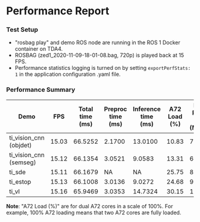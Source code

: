 Performance Report
==================
### Test Setup
* "rosbag play" and demo ROS node are running in the ROS 1 Docker container on TDA4.
* ROSBAG (zed1_2020-11-09-18-01-08.bag, 720p) is played back at 15 FPS.
* Performance statistics logging is turned on by setting `exportPerfStats: 1` in the application configuration .yaml file.

### Performance Summary

Demo | FPS| Total time (ms)| Preproc time (ms)| Inference time (ms)| A72 Load (%)| DDR Read BW (MB/s)| DDR Write BW (MB/s)| DDR Total BW (MB/s)| C71 Load (%)| C66_1 Load (%)| C66_2 Load (%)| MCU2_0 Load (%)| MCU2_1 Load (%)| MSC_0 (%)| MSC_1 (%)| VISS (%)| NF (%)| LDC (%)| SDE (%)| DOF (%)
----|-----|-----|-----|-----|-----|-----|-----|-----|-----|-----|-----|-----|-----|-----|-----|-----|-----|-----|-----|-----
ti_vision_cnn (objdet)| 15.03| 66.5252| 2.1700| 13.0100| 10.83| 781| 369| 1150| 18.0| 1.0| 1.0| 2.0| 1.0| 3.59| 0| 0| 0| 2.39| 0| 0
ti_vision_cnn (semseg)| 15.12| 66.1354| 3.0521| 9.0583| 13.31| 641| 460| 1101| 10.0| 0.0| 1.0| 2.0| 1.0| 3.54| 0| 0| 0| 2.35| 0| 0
ti_sde| 15.11| 66.1679| NA| NA| 25.75| 885| 817| 1702| 1.0| 16.0| 0.0| 2.0| 1.0| 0| 0| 0| 0| 4.94| 15.1| 0
ti_estop| 15.13| 66.1008| 3.0136| 9.0272| 24.68| 995| 711| 1706| 10.0| 0.0| 0.0| 2.0| 1.0| 3.57| 0| 0| 0| 4.91| 14.85| 0
ti_vl| 15.16| 65.9469| 3.0353| 14.7324| 30.15| 1019| 897| 1916| 16.0| 69.0| 2.0| 2.0| 1.0| 1.34| 0| 0| 0| 0.85| 0| 0

**Note**: "A72 Load (%)" are for dual A72 cores in a scale of 100%. For example, 100% A72 loading means that two A72 cores are fully loaded.